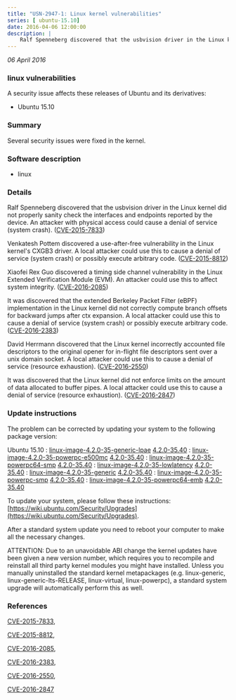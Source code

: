 ```yaml
---
title: "USN-2947-1: Linux kernel vulnerabilities"
series: [ ubuntu-15.10]
date: 2016-04-06 12:00:00
description: |
    Ralf Spenneberg discovered that the usbvision driver in the Linux kernel did not properly sanity check the interfaces and endpoints reported by the device. An attacker with physical access could cause a denial of service (system crash). ([CVE-2015-7833](http://people.ubuntu.com/~ubuntu-security/cve/CVE-2015-7833))
--- 
```

 
 

*06 April 2016*

### linux vulnerabilities

A security issue affects these releases of Ubuntu and its derivatives:

* Ubuntu 15.10

### Summary

Several security issues were fixed in the kernel. 

### Software description

* linux 

### Details

Ralf Spenneberg discovered that the usbvision driver in the Linux kernel did not properly sanity check the interfaces and endpoints reported by the device. An attacker with physical access could cause a denial of service (system crash). ([CVE-2015-7833](http://people.ubuntu.com/~ubuntu-security/cve/CVE-2015-7833))

Venkatesh Pottem discovered a use-after-free vulnerability in the Linux kernel&#39;s CXGB3 driver. A local attacker could use this to cause a denial of service (system crash) or possibly execute arbitrary code. ([CVE-2015-8812](http://people.ubuntu.com/~ubuntu-security/cve/CVE-2015-8812))

Xiaofei Rex Guo discovered a timing side channel vulnerability in the Linux Extended Verification Module (EVM). An attacker could use this to affect system integrity. ([CVE-2016-2085](http://people.ubuntu.com/~ubuntu-security/cve/CVE-2016-2085))

It was discovered that the extended Berkeley Packet Filter (eBPF) implementation in the Linux kernel did not correctly compute branch offsets for backward jumps after ctx expansion. A local attacker could use this to cause a denial of service (system crash) or possibly execute arbitrary code. ([CVE-2016-2383](http://people.ubuntu.com/~ubuntu-security/cve/CVE-2016-2383))

David Herrmann discovered that the Linux kernel incorrectly accounted file descriptors to the original opener for in-flight file descriptors sent over a unix domain socket. A local attacker could use this to cause a denial of service (resource exhaustion). ([CVE-2016-2550](http://people.ubuntu.com/~ubuntu-security/cve/CVE-2016-2550))

It was discovered that the Linux kernel did not enforce limits on the amount of data allocated to buffer pipes. A local attacker could use this to cause a denial of service (resource exhaustion). ([CVE-2016-2847](http://people.ubuntu.com/~ubuntu-security/cve/CVE-2016-2847)) 

### Update instructions

The problem can be corrected by updating your system to the following package version:

Ubuntu 15.10
 : [linux-image-4.2.0-35-generic-lpae](https://launchpad.net/ubuntu/+source/linux) <span> [4.2.0-35.40](https://launchpad.net/ubuntu/+source/linux/4.2.0-35.40) </span> 
 : [linux-image-4.2.0-35-powerpc-e500mc](https://launchpad.net/ubuntu/+source/linux) <span> [4.2.0-35.40](https://launchpad.net/ubuntu/+source/linux/4.2.0-35.40) </span> 
 : [linux-image-4.2.0-35-powerpc64-smp](https://launchpad.net/ubuntu/+source/linux) <span> [4.2.0-35.40](https://launchpad.net/ubuntu/+source/linux/4.2.0-35.40) </span> 
 : [linux-image-4.2.0-35-lowlatency](https://launchpad.net/ubuntu/+source/linux) <span> [4.2.0-35.40](https://launchpad.net/ubuntu/+source/linux/4.2.0-35.40) </span> 
 : [linux-image-4.2.0-35-generic](https://launchpad.net/ubuntu/+source/linux) <span> [4.2.0-35.40](https://launchpad.net/ubuntu/+source/linux/4.2.0-35.40) </span> 
 : [linux-image-4.2.0-35-powerpc-smp](https://launchpad.net/ubuntu/+source/linux) <span> [4.2.0-35.40](https://launchpad.net/ubuntu/+source/linux/4.2.0-35.40) </span> 
 : [linux-image-4.2.0-35-powerpc64-emb](https://launchpad.net/ubuntu/+source/linux) <span> [4.2.0-35.40](https://launchpad.net/ubuntu/+source/linux/4.2.0-35.40) </span> 

To update your system, please follow these instructions: [https://wiki.ubuntu.com/Security/Upgrades](https://wiki.ubuntu.com/Security/Upgrades).

After a standard system update you need to reboot your computer to make all the necessary changes.

ATTENTION: Due to an unavoidable ABI change the kernel updates have been given a new version number, which requires you to recompile and reinstall all third party kernel modules you might have installed. Unless you manually uninstalled the standard kernel metapackages (e.g. linux-generic, linux-generic-lts-RELEASE, linux-virtual, linux-powerpc), a standard system upgrade will automatically perform this as well. 

### References

 
 [CVE-2015-7833](http://people.ubuntu.com/~ubuntu-security/cve/CVE-2015-7833), 

 [CVE-2015-8812](http://people.ubuntu.com/~ubuntu-security/cve/CVE-2015-8812), 

 [CVE-2016-2085](http://people.ubuntu.com/~ubuntu-security/cve/CVE-2016-2085), 

 [CVE-2016-2383](http://people.ubuntu.com/~ubuntu-security/cve/CVE-2016-2383), 

 [CVE-2016-2550](http://people.ubuntu.com/~ubuntu-security/cve/CVE-2016-2550), 

 [CVE-2016-2847](http://people.ubuntu.com/~ubuntu-security/cve/CVE-2016-2847)
 

